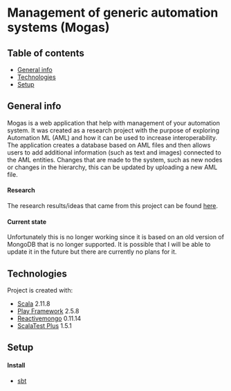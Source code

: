 # Management of generic automation systems (Mogas)

## Table of contents
* [General info](#general-info)
* [Technologies](#technologies)
* [Setup](#setup)

## General info
Mogas is a web application that help with management of your automation system. It was created as a research project
with the purpose of exploring Automation ML (AML) and how it can be used to increase interoperability. The application
creates a database based on AML files and then allows users to add additional information (such as text and images)
connected to the AML entities. Changes that are made to the system, such as new nodes or changes in the hierarchy, this
can be updated by uploading a new AML file.

#### Research
The research results/ideas that came from this project can be found [here](https://doi.org/10.1007/978-3-319-73805-5_8). 

#### Current state
Unfortunately this is no longer working since it is based on an old version of MongoDB that is no longer supported.
It is possible that I will be able to update it in the future but there are currently no plans for it.
	
## Technologies
Project is created with:
* [Scala](https://www.scala-lang.org) 2.11.8 
* [Play Framework](https://www.playframework.com/) 2.5.8
* [Reactivemongo](http://reactivemongo.org/) 0.11.14
* [ScalaTest Plus](https://www.scalatest.org/plus) 1.5.1

## Setup
#### Install
* [sbt](https://www.scala-sbt.org)
